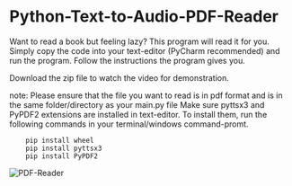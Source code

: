 # Python-Text-to-Audio-PDF-Reader
Want to read a book but feeling lazy? This program will read it for you.
Simply copy the code into your text-editor (PyCharm recommended) and run the program.
Follow the instructions the program gives you.

Download the zip file to watch the video for demonstration.

note: Please ensure that the file you want to read is in pdf format and is in the same folder/directory as your main.py file 
      Make sure pyttsx3 and PyPDF2 extensions are installed in text-editor.
      To install them, run the following commands in your terminal/windows command-promt.
      
        pip install wheel
        pip install pyttsx3
        pip install PyPDF2
        
        

![PDF-Reader](https://user-images.githubusercontent.com/68540614/96361196-142e3700-1124-11eb-9b9f-c813cf3103e6.gif)

